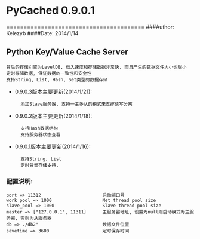 # PyCached 0.9.0.1
========================================
###Author: Kelezyb
####Date: 2014/1/14

## Python Key/Value Cache Server

	背后的存储引擎为LevelDB, 载入速度和存储数据非常快. 而且产生的数据文件大小也很小
	定时存储数据, 保证数据的一致性和安全性
	支持String, List, Hash, Set类型的数据存储

* 0.9.0.3版本主要更新(2014/1/21):

		添加Slave服务器, 支持一主多从的模式来支撑读写分离

* 0.9.0.2版本主要更新(2014/1/18):

    	支持Hash数据结构
	    支持服务器状态查看

* 0.9.0.1版本主要更新(2014/1/16):

    	支持String, List
    	定时背景存储支持.

### 配置说明:

    port => 11312                       启动端口号
    work_pool => 1000                   Net thread pool size
    slave_pool => 1000                  Slave thread pool size
    master => ["127.0.0.1", 11311]      主服务器地址, 设置为null则启动模式为主服务器, 否则为从服务器
    db => ./db2"                        数据文件位置
    savetime => 3600                    定时保存时间